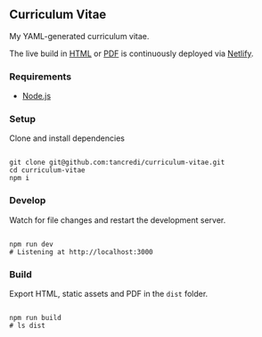 ## Curriculum Vitae

My YAML-generated curriculum vitae.

The live build in [HTML](https://tancredi-trugenberger-cv.netlify.app/) or [PDF](https://tancredi-trugenberger-cv.netlify.app/curriculum-vitae.pdf) is continuously deployed via [Netlify](https://www.netlify.com/).

### Requirements

- [Node.js](https://nodejs.org/en/)

### Setup

Clone and install dependencies

```

git clone git@github.com:tancredi/curriculum-vitae.git
cd curriculum-vitae
npm i

```

### Develop

Watch for file changes and restart the development server.

```

npm run dev
# Listening at http://localhost:3000

```

### Build

Export HTML, static assets and PDF in the `dist` folder.

```

npm run build
# ls dist

```
